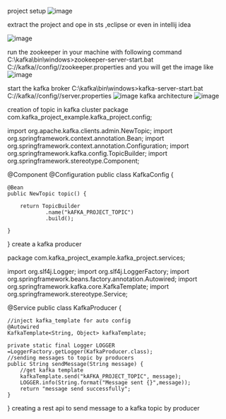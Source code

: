 project setup
![image](https://github.com/user-attachments/assets/112ea070-2ea6-417f-be66-edd0b039990c)

extract the project and ope in sts ,eclipse or even in intellij idea

![image](https://github.com/user-attachments/assets/68db7473-1d8d-4f9c-9e7a-a3634f9c2ba2)

run the zookeeper in your machine with following command
C:\kafka\bin\windows>zookeeper-server-start.bat C://kafka//config//zookeeper.properties
and you will get the image like 
![image](https://github.com/user-attachments/assets/01263fb8-af04-49ac-a0fc-415fc2fd6633)

start the kafka broker
C:\kafka\bin\windows>kafka-server-start.bat C://kafka//config//server.properties
![image](https://github.com/user-attachments/assets/f033e58b-4f93-4f22-8ae7-330b0d783268)
kafka architecture
![image](https://github.com/user-attachments/assets/20e3053d-0861-4c06-83c1-43e5893cdd9f)

creation of topic in kafka cluster
package com.kafka_project_example.kafka_project.config;

import org.apache.kafka.clients.admin.NewTopic;
import org.springframework.context.annotation.Bean;
import org.springframework.context.annotation.Configuration;
import org.springframework.kafka.config.TopicBuilder;
import org.springframework.stereotype.Component;

@Component
@Configuration
public class KafkaConfig {

	@Bean
	public NewTopic topic() {
		
		return TopicBuilder
				.name("kAFKA_PROJECT_TOPIC")
				.build();
		
	}
}
create a kafka producer

package com.kafka_project_example.kafka_project.services;

import org.slf4j.Logger;
import org.slf4j.LoggerFactory;
import org.springframework.beans.factory.annotation.Autowired;
import org.springframework.kafka.core.KafkaTemplate;
import org.springframework.stereotype.Service;

@Service
public class KafkaProducer {

	//inject kafka_template for auto config
	@Autowired
	KafkaTemplate<String, Object> kafkaTemplate;
	
	private static final Logger LOGGER =LoggerFactory.getLogger(KafkaProducer.class);
	//sending messages to topic by producers
	public String sendMessage(String message) {
		//get kafka template
		kafkaTemplate.send("kAFKA_PROJECT_TOPIC", message);
		LOGGER.info(String.format("Message sent {}",message));
		return "message send successfully";
	}
	
}
creating a rest api to send message to a kafka topic by producer
